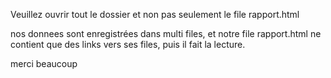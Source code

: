 Veuillez ouvrir tout le dossier et non pas seulement le file rapport.html

nos donnees sont enregistrées dans multi files, et notre file rapport.html ne contient que des links vers ses files, puis il fait la lecture. 


merci beaucoup